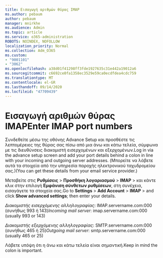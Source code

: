 ```yaml
---
title: Εισαγωγή αριθμών θύρας IMAP
ms.author: pebaum
author: pebaum
manager: mnirkhe
ms.audience: Admin
ms.topic: article
ms.service: o365-administration
ROBOTS: NOINDEX, NOFOLLOW
localization_priority: Normal
ms.collection: Adm_O365
ms.custom:
- "9001101"
- "3062"
ms.openlocfilehash: a38d01f41298ff3fde1927635c31e442a19012a6
ms.sourcegitcommit: c6692ce0fa1358ec3529e59ca0ecdfdea4cdc759
ms.translationtype: MT
ms.contentlocale: el-GR
ms.lasthandoff: 09/14/2020
ms.locfileid: "47709439"
---
```

# <a name="enter-imap-port-numbers"></a><span data-ttu-id="0c596-102">Εισαγωγή αριθμών θύρας IMAP</span><span class="sxs-lookup"><span data-stu-id="0c596-102">Enter IMAP port numbers</span></span>

<span data-ttu-id="0c596-103">Συνδεθείτε μέσω της οθόνης Advance Setup και προσθέστε τις λεπτομέρειες της θύρας σας πίσω από μια άνω και κάτω τελεία, σύμφωνα με τις διευθύνσεις διακομιστή εισερχομένων και εξερχομένων.</span><span class="sxs-lookup"><span data-stu-id="0c596-103">Log in via the advance setup screen and add your port details behind a colon in line with your incoming and outgoing server addresses.</span></span> <span data-ttu-id="0c596-104">(Μπορείτε να λάβετε αυτά τα στοιχεία από την υπηρεσία παροχής ηλεκτρονικού ταχυδρομείου σας.)</span><span class="sxs-lookup"><span data-stu-id="0c596-104">(You can get these details from your email service provider.)</span></span> 

<span data-ttu-id="0c596-105">Μεταβείτε στις **Ρυθμίσεις**  >  **Προσθήκη λογαριασμού**  >  **IMAP** > και κάντε κλικ στην επιλογή **Εμφάνιση σύνθετων ρυθμίσεων**, στη συνέχεια, εισαγάγετε τα στοιχεία σας.</span><span class="sxs-lookup"><span data-stu-id="0c596-105">Go to **Settings** > **Add Account** > **IMAP** > and click **Show advanced settings**; then enter your details.</span></span> 

<span data-ttu-id="0c596-106">*Διακομιστής εισερχόμενης αλληλογραφίας*: IMAP.servername.com:000 (συνήθως 993 ή 143)</span><span class="sxs-lookup"><span data-stu-id="0c596-106">*Incoming mail server*: imap.servername.com:000 (usually 993 or 143)</span></span> 

<span data-ttu-id="0c596-107">*Διακομιστής εξερχόμενης αλληλογραφίας*: SMTP.servername.com:000 (συνήθως 465 ή 25)</span><span class="sxs-lookup"><span data-stu-id="0c596-107">*Outgoing mail server*: smtp.servername.com:000 (usually 465 or 25)</span></span> 

<span data-ttu-id="0c596-108">Λάβετε υπόψη ότι η άνω και κάτω τελεία είναι σημαντική.</span><span class="sxs-lookup"><span data-stu-id="0c596-108">Keep in mind the colon is important.</span></span> 
